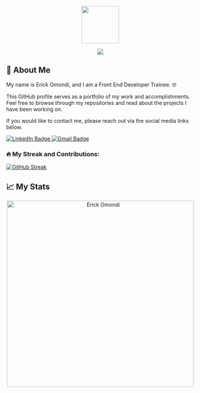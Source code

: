 <div id="header" align="center">
  <img src="https://media.giphy.com/gifs/cat-matrix-catrix-FcqKy4Kj7XOK0hCW4g.gif" width="100"/>
</div>

<p font-size="12" align="center"><img src="https://readme-typing-svg.herokuapp.com?font=Fira+Code&pause=1000&color=4CF727&width=435&lines=Hello%2C+Welcome+To+My+Profile..."></p>

## 🚀 About Me
My name is Erick Omondi, and I am a Front End Developer Trainee. 🤓

This GitHub profile serves as a portfolio of my work and accomplishments. Feel free to browse through my repositories and read about the projects I have been working on.

If you would like to contact me, please reach out via the social media links below.
<div id="badges">
  <a href="https://www.linkedin.com/in/erick-asaria-a08113212/">
    <img src="https://img.shields.io/badge/LinkedIn-blue?style=for-the-badge&logo=linkedin&logoColor=white" alt="LinkedIn Badge"/>
  </a>
  <a href="mailto:eriqueomondi1997@gmail.com">
    <img src="https://img.shields.io/badge/Gmail-red?style=for-the-badge&logo=gmail&logoColor=white" alt="Gmail Badge"/>     
  </a>
</div>

### :fire: My Streak and Contributions:
[![GitHub Streak](https://github-readme-streak-stats.herokuapp.com/?user=ErickOmondi97&theme=tokyonight&background=000000)](https://git.io/streak-stats)
          
## 📈 My Stats
<p align="center">
    <img src="https://github-readme-stats.vercel.app/api?username=ErickOmondi97&count_private=true&show_icons=true&theme=tokyonight" alt="Erick Omondi" width="500"/>
</p>
